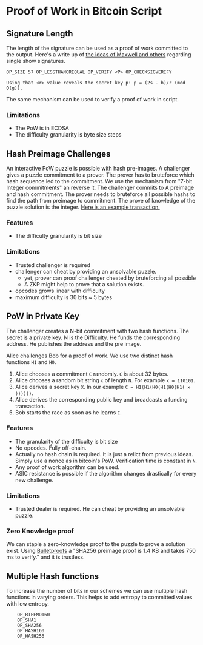 # Proof of Work in Bitcoin Script 

## Signature Length
The length of the signature can be used as a proof of work committed to the output. Here's a write up of [the ideas of Maxwell and others](https://lists.linuxfoundation.org/pipermail/lightning-dev/2015-November/000344.html) regarding single show signatures.

`OP_SIZE 57 OP_LESSTHANOREQUAL OP_VERIFY <P> OP_CHECKSIGVERIFY`

`Using that <r> value reveals the secret key p: p = (2s - h)/r (mod O(g)).`

The same mechanism can be used to verify a proof of work in script. 

### Limitations
- The PoW is in ECDSA
- The difficulty granularity is byte size steps

## Hash Preimage Challenges
An interactive PoW puzzle is possible with hash pre-images. 
A challenger gives a puzzle commitment to a prover. The prover has to bruteforce which hash sequence led to the commitment. We use the mechanism from "7-bit Integer commitments" an reverse it. The challenger commits to A preimage and hash commitment. The prover needs to bruteforce all possible hashs to find the path from preimage to commitment. The prove of knowledge of the puzzle solution is the integer.
[Here is an example transaction.](https://blockstream.info/nojs/tx/a3803be4f3da166096b4408ffe36a07750f31bb2b58bd660f8f1a0c59a99dda6)


### Features
- The difficulty granularity is bit size 

### Limitations
- Trusted challenger is required
- challenger can cheat by providing an unsolvable puzzle. 
	- yet, prover can proof challenger cheated by bruteforcing all possible 
	- A ZKP might help to prove that a solution exists.
- opcodes grows linear with difficulty
- maximum difficulty is 30 bits ~ 5 bytes


## PoW in Private Key
The challenger creates a N-bit commitment with two hash functions. The secret is a private key. N is the Difficulty. He funds the corresponding address. He publishes the address and the pre image.

Alice challenges Bob for a proof of work.
We use two distinct hash functions `H1` and `H0`.

1. Alice chooses a commitment `C` randomly. `C` is about 32 bytes.
2. Alice chooses a random bit string `x` of length `N`. For example `x = 110101`.
3. Alice derives a secret key `X`. In our example `C = H1(H1(H0(H1(H0(H1( x ))))))`. 
4. Alice derives the corresponding public key and broadcasts a funding transaction.
5. Bob starts the race as soon as he learns `C`.

### Features
- The granularity of the difficulty is bit size 
- No opcodes. Fully off-chain.
- Actually no hash chain is required. It is just a relict from previous ideas. Simply use a nonce as in bitcoin's PoW. Verification time is constant in `N`.
- Any proof of work algorithm can be used. 
- ASIC resistance is possible if the algorithm changes drastically for every new challenge. 

### Limitations
- Trusted dealer is required. He can cheat by providing an unsolvable puzzle.

### Zero Knowledge proof 
We can staple a zero-knowledge proof to the puzzle to prove a solution exist.
Using [Bulletproofs](https://web.stanford.edu/~buenz/pubs/bulletproofs.pdf) a "SHA256 preimage proof is 1.4 KB and takes 750 ms to verify." and it is trustless. 


## Multiple Hash functions 
To increase the number of bits in our schemes we can use multiple hash functions in varying orders. This helps to add entropy to committed values with low entropy.

```
	OP_RIPEMD160
	OP_SHA1
	OP_SHA256
	OP_HASH160
	OP_HASH256
```
